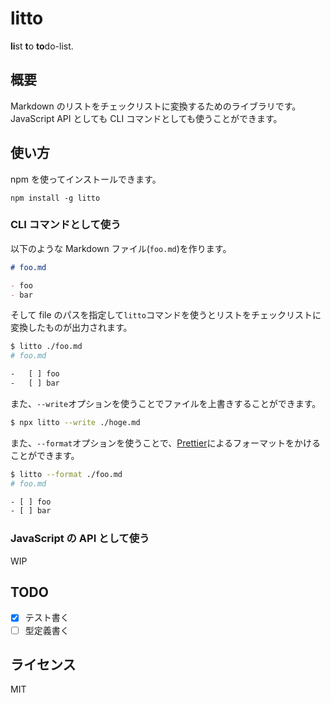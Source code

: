 # litto

**li**st **t**o **to**do-list.

## 概要

Markdown のリストをチェックリストに変換するためのライブラリです。
JavaScript API としても CLI コマンドとしても使うことができます。

## 使い方

npm を使ってインストールできます。

```
npm install -g litto
```

### CLI コマンドとして使う

以下のような Markdown ファイル(`foo.md`)を作ります。

```md
# foo.md

- foo
- bar
```

そして file のパスを指定して`litto`コマンドを使うとリストをチェックリストに変換したものが出力されます。

```sh
$ litto ./foo.md
# foo.md

-   [ ] foo
-   [ ] bar
```

また、`--write`オプションを使うことでファイルを上書きすることができます。

```sh
$ npx litto --write ./hoge.md
```

また、`--format`オプションを使うことで、[Prettier](https://github.com/prettier/prettier)によるフォーマットをかけることができます。

```sh
$ litto --format ./foo.md
# foo.md

- [ ] foo
- [ ] bar
```

### JavaScript の API として使う

WIP

## TODO

- [x] テスト書く
- [ ] 型定義書く

## ライセンス

MIT
